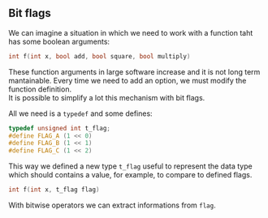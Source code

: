 ## Bit flags

We can imagine a situation in which we need to work with a function taht has some boolean arguments:

```c
int f(int x, bool add, bool square, bool multiply)
```

These function arguments in large software increase and it is not long term mantainable. Every time we need to add an option, we must modify the function definition.
\
It is possible to simplify a lot this mechanism with bit flags.  

All we need is a `typedef` and some defines:

```c
typedef unsigned int t_flag;
#define FLAG_A (1 << 0)
#define FLAG_B (1 << 1)
#define FLAG_C (1 << 2)
```

This way we defined a new type `t_flag` useful to represent the data type which should contains a value, for example, to compare to defined flags.

```c
int f(int x, t_flag flag)
```

With bitwise operators we can extract informations from `flag`. 
